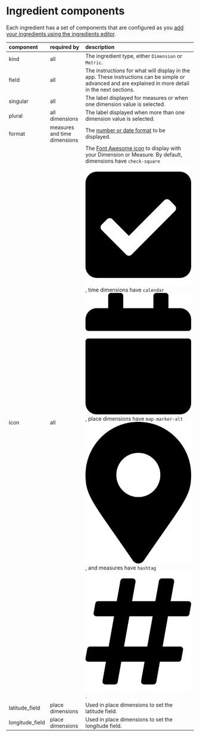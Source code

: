 # Ingredient components

Each ingredient has a set of components that are configured as you [add your ingredients using the ingredients editor](./). 

| component | required by | description |
| :--- | :--- | :--- |
| kind | all | The ingredient type, either `Dimension` or `Metric`. |
| field | all | The instructions for what will display in the app. These instructions can be simple or advanced and are explained in more detail in the next sections.  |
| singular | all | The label displayed for measures or when one dimension value is selected. |
| plural | all dimensions  | The label displayed when more than one dimension value is selected. |
| format | measures and time dimensions | The [number or date format](ingredient-formats.md) to be displayed. |
| icon | all | The [Font Awesome icon](https://fontawesome.com/icons?d=gallery) to display with your Dimension or Measure. By default, dimensions have `check-square`![](../../../.gitbook/assets/check-square-solid.svg), time dimensions have `calendar`![](../../../.gitbook/assets/calendar-solid.svg), place dimensions have `map-marker-alt` ![](../../../.gitbook/assets/map-marker-alt-solid.svg) , and measures have `hashtag` ![](../../../.gitbook/assets/hashtag-solid.svg). |
| latitude\_field | place dimensions | Used in place dimensions to set the latitude field. |
| longitude\_field | place dimensions | Used in place dimensions to set the longitude field. |



